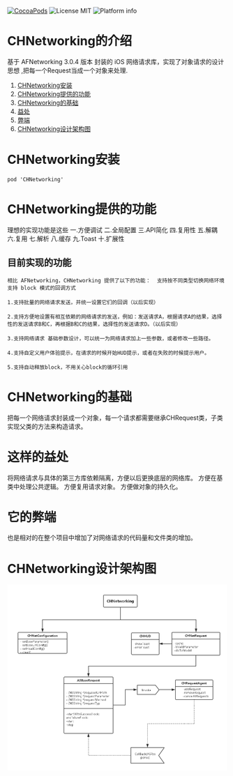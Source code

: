 [![CocoaPods](https://cocoapod-badges.herokuapp.com/v/CHNetworking/badge.svg)](http://www.cocoapods.org/?q=CHNetworking)
![License MIT](https://go-shields.herokuapp.com/license-MIT-blue.png)
![Platform info](http://img.shields.io/cocoapods/p/CHNetworking.svg?style=flat)

# CHNetworking的介绍
基于 AFNetworking 3.0.4 版本 封装的 iOS 网络请求库，实现了对象请求的设计思想 ,把每一个Request当成一个对象来处理.
 1.   [CHNetworking安装](https://github.com/chausson/CHNetworking#安装)
 2.   [CHNetworking提供的功能](https://github.com/chausson/CHNetworking#提供的功能) 
 3.   [CHNetworking的基础](https://github.com/chausson/CHNetworking#CHNetworking的基础)  
 4.   [益处](https://github.com/chausson/CHNetworking#这样的益处)  
 5.   [弊端](https://github.com/chausson/CHNetworking#它的弊端)
 6.   [CHNetworking设计架构图](https://github.com/chausson/CHNetworking#CHNetworking设计架构图)

# CHNetworking安装

```
pod 'CHNetworking'

```

# CHNetworking提供的功能
理想的实现功能是这些
一.方便调试
二.全局配置
三.API简化
四.复用性
五.解耦
六.复用
七.解析
八.缓存
九.Toast
十.扩展性

## 目前实现的功能
```
相比 AFNetworking，CHNetworking 提供了以下的功能：  支持按不同类型切换网络环境 支持 block 模式的回调方式

1.支持批量的网络请求发送，并统一设置它们的回调（以后实现）

2.支持方便地设置有相互依赖的网络请求的发送，例如：发送请求A，根据请求A的结果，选择性的发送请求B和C，再根据B和C的结果，选择性的发送请求D。（以后实现） 

3.支持网络请求 基础参数设计，可以统一为网络请求加上一些参数，或者修改一些路径。

4.支持自定义用户体验提示，在请求的时候开始HUD提示，或者在失败的时候提示用户。 

5.支持自动释放block，不用关心block的循环引用
```

# CHNetworking的基础
把每一个网络请求封装成一个对象，每一个请求都需要继承CHRequest类，子类实现父类的方法来构造请求。  

# 这样的益处
将网络请求与具体的第三方库依赖隔离，方便以后更换底层的网络库。 
方便在基类中处理公共逻辑。 方便复用请求对象。 
方便做对象的持久化。 

# 它的弊端
也是相对的在整个项目中增加了对网络请求的代码量和文件类的增加。

# CHNetworking设计架构图
 ![image](https://github.com/chausson/CHNetworking/blob/master/CHNetworkingDesgin.png)
   
